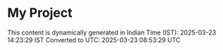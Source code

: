 # My Project

This content is dynamically generated in Indian Time (IST): 2025-03-23 14:23:29 IST
Converted to UTC: 2025-03-23 08:53:29 UTC
